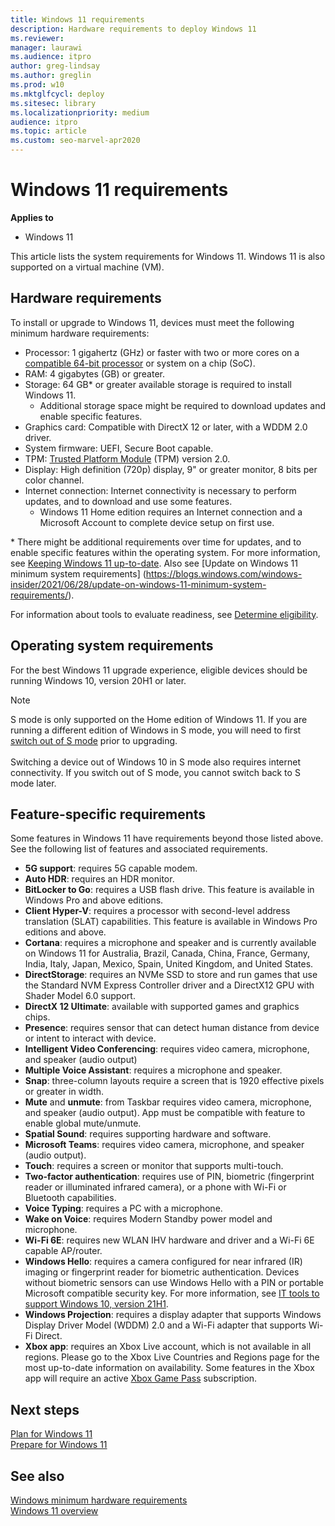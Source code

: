 ```yaml
---
title: Windows 11 requirements
description: Hardware requirements to deploy Windows 11
ms.reviewer: 
manager: laurawi
ms.audience: itpro
author: greg-lindsay
ms.author: greglin
ms.prod: w10
ms.mktglfcycl: deploy
ms.sitesec: library
ms.localizationpriority: medium
audience: itpro
ms.topic: article
ms.custom: seo-marvel-apr2020
---
```


# Windows 11 requirements

**Applies to**

-   Windows 11

This article lists the system requirements for Windows 11. Windows 11 is also supported on a virtual machine (VM). 

## Hardware requirements

To install or upgrade to Windows 11, devices must meet the following minimum hardware requirements:
 
- Processor: 1 gigahertz (GHz) or faster with two or more cores on a [compatible 64-bit processor](https://aka.ms/CPUlist) or system on a chip (SoC).
- RAM: 4 gigabytes (GB) or greater.
- Storage: 64 GB\* or greater available storage is required to install Windows 11.
  - Additional storage space might be required to download updates and enable specific features.
- Graphics card: Compatible with DirectX 12 or later, with a WDDM 2.0 driver.
- System firmware: UEFI, Secure Boot capable.
- TPM: [Trusted Platform Module](/windows/security/information-protection/tpm/trusted-platform-module-overview) (TPM) version 2.0.
- Display: High definition (720p) display, 9" or greater monitor, 8 bits per color channel.
- Internet connection: Internet connectivity is necessary to perform updates, and to download and use some features. 
  - Windows 11 Home edition requires an Internet connection and a Microsoft Account to complete device setup on first use.

\* There might be additional requirements over time for updates, and to enable specific features within the operating system. For more information, see [Keeping Windows 11 up-to-date](https://www.microsoft.com/windows/windows-11-specifications). Also see [Update on Windows 11 minimum system requirements] (https://blogs.windows.com/windows-insider/2021/06/28/update-on-windows-11-minimum-system-requirements/).

For information about tools to evaluate readiness, see [Determine eligibility](windows-11-plan.md#determine-eligibility).

## Operating system requirements

For the best Windows 11 upgrade experience, eligible devices should be running Windows 10, version 20H1 or later.

> [!NOTE]
> S mode is only supported on the Home edition of Windows 11.
> If you are running a different edition of Windows in S mode, you will need to first [switch out of S mode](/windows/deployment/windows-10-pro-in-s-mode) prior to upgrading.<br>&nbsp;<br>
> Switching a device out of Windows 10 in S mode also requires internet connectivity. If you switch out of S mode, you cannot switch back to S mode later.

## Feature-specific requirements

Some features in Windows 11 have requirements beyond those listed above. See the following list of features and associated requirements.

- **5G support**: requires 5G capable modem.
- **Auto HDR**: requires an HDR monitor.
- **BitLocker to Go**: requires a USB flash drive. This feature is available in Windows Pro and above editions. 
- **Client Hyper-V**: requires a processor with second-level address translation (SLAT) capabilities. This feature is available in Windows Pro editions and above. 
- **Cortana**: requires a microphone and speaker and is currently available on Windows 11 for Australia, Brazil, Canada, China, France, Germany, India, Italy, Japan, Mexico, Spain, United Kingdom, and United States.
- **DirectStorage**: requires an NVMe SSD to store and run games that use the Standard NVM Express Controller driver and a DirectX12 GPU with Shader Model 6.0 support.
- **DirectX 12 Ultimate**: available with supported games and graphics chips.
- **Presence**: requires sensor that can detect human distance from device or intent to interact with device.
- **Intelligent Video Conferencing**: requires video camera, microphone, and speaker (audio output) 
- **Multiple Voice Assistant**: requires a microphone and speaker.
- **Snap**: three-column layouts require a screen that is 1920 effective pixels or greater in width.
- **Mute** and **unmute**: from Taskbar requires video camera, microphone, and speaker (audio output). App must be compatible with feature to enable global mute/unmute.
- **Spatial Sound**: requires supporting hardware and software.
- **Microsoft Teams**: requires video camera, microphone, and speaker (audio output).
- **Touch**: requires a screen or monitor that supports multi-touch.
- **Two-factor authentication**: requires use of PIN, biometric (fingerprint reader or illuminated infrared camera), or a phone with Wi-Fi or Bluetooth capabilities.
- **Voice Typing**: requires a PC with a microphone.
- **Wake on Voice**: requires Modern Standby power model and microphone.
- **Wi-Fi 6E**: requires new WLAN IHV hardware and driver and a Wi-Fi 6E capable AP/router.
- **Windows Hello**: requires a camera configured for near infrared (IR) imaging or fingerprint reader for biometric authentication. Devices without biometric sensors can use Windows Hello with a PIN or portable Microsoft compatible security key. For more information, see [IT tools to support Windows 10, version 21H1](https://techcommunity.microsoft.com/t5/windows-it-pro-blog/it-tools-to-support-windows-10-version-21h1/ba-p/2365103).
- **Windows Projection**: requires a display adapter that supports Windows Display Driver Model (WDDM) 2.0 and a Wi-Fi adapter that supports Wi-Fi Direct.
- **Xbox app**: requires an Xbox Live account, which is not available in all regions. Please go to the Xbox Live Countries and Regions page for the most up-to-date information on availability. Some features in the Xbox app will require an active [Xbox Game Pass](https://www.xbox.com/xbox-game-pass) subscription.


## Next steps

[Plan for Windows 11](windows-11-plan.md)<br>
[Prepare for Windows 11](windows-11-prepare.md)

## See also

[Windows minimum hardware requirements](/windows-hardware/design/minimum/minimum-hardware-requirements-overview)<br>
[Windows 11 overview](windows-11.md)

